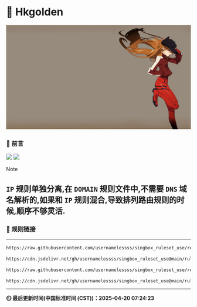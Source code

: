 
# 🧸 Hkgolden
![](https://raw.githubusercontent.com/usernamelessss/picture-bed/main/images/202504042256831.jpg)
### 📣 前言
![](https://shields.io/badge/-移除重复规则-ff69b4) ![](https://shields.io/badge/-IP&nbsp;规则单独存放不与&nbsp;DOMAIN&nbsp;等混合-green)
> [!NOTE]
**`IP` 规则单独分离,在 `DOMAIN` 规则文件中,不需要 `DNS` 域名解析的,如果和 `IP` 规则混合,导致排列路由规则的时候,顺序不够灵活.**
---

###  🔗 规则链接
---

```url
https://raw.githubusercontent.com/usernamelessss/singbox_ruleset_use/refs/heads/main/rule/Hkgolden/Hkgolden_No_IP.json
```

```url
https://cdn.jsdelivr.net/gh/usernamelessss/singbox_ruleset_use@main/rule/Hkgolden/Hkgolden_No_IP.json
```

```url
https://raw.githubusercontent.com/usernamelessss/singbox_ruleset_use/refs/heads/main/rule/Hkgolden/Hkgolden_No_IP.srs
```

```url
https://cdn.jsdelivr.net/gh/usernamelessss/singbox_ruleset_use@main/rule/Hkgolden/Hkgolden_No_IP.srs
```

---
**⏲️ 最后更新时间(中国标准时间 (CST))：2025-04-20 07:24:23**